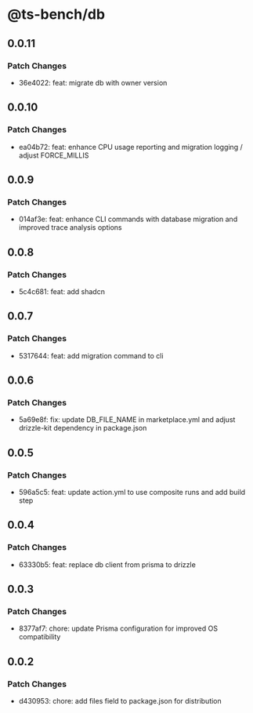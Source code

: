 # @ts-bench/db

## 0.0.11

### Patch Changes

- 36e4022: feat: migrate db with owner version

## 0.0.10

### Patch Changes

- ea04b72: feat: enhance CPU usage reporting and migration logging / adjust FORCE_MILLIS

## 0.0.9

### Patch Changes

- 014af3e: feat: enhance CLI commands with database migration and improved trace analysis options

## 0.0.8

### Patch Changes

- 5c4c681: feat: add shadcn

## 0.0.7

### Patch Changes

- 5317644: feat: add migration command to cli

## 0.0.6

### Patch Changes

- 5a69e8f: fix: update DB_FILE_NAME in marketplace.yml and adjust drizzle-kit dependency in package.json

## 0.0.5

### Patch Changes

- 596a5c5: feat: update action.yml to use composite runs and add build step

## 0.0.4

### Patch Changes

- 63330b5: feat: replace db client from prisma to drizzle

## 0.0.3

### Patch Changes

- 8377af7: chore: update Prisma configuration for improved OS compatibility

## 0.0.2

### Patch Changes

- d430953: chore: add files field to package.json for distribution
